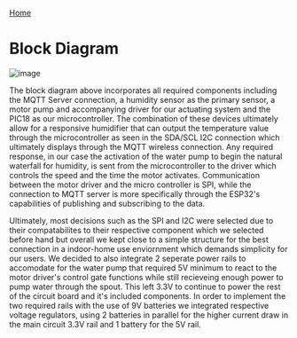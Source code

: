 [Home](/index.md)

# **Block Diagram**

![image](https://github.com/Team-309-Hydro-Pro/EGR314-Spring2024-Team309.github.io/assets/157083379/4210f1f2-115f-4add-82c6-c332f51b9360)



The block diagram above incorporates all required components including the MQTT Server connection, a humidity sensor as the primary sensor, a motor pump and accompanying driver for our actuating system and the PIC18 as our microcontroller. The combination of these devices ultimately allow for a responsive humidifier that can output the temperature value through the microcontroller as seen in the SDA/SCL I2C connection which ultimately displays through the MQTT wireless connection. Any required response, in our case the activation of the water pump to begin the natural waterfall for humidity, is sent from the microcontroller to the driver which controls the speed and the time the motor activates. Communication between the motor driver and the micro controller is SPI, while the connection to MQTT server is more specifically through the ESP32's capabilities of publishing and subscribing to the data.

Ultimately, most decisions such as the SPI and I2C were selected due to their compatabilites to their respective component which we selected before hand but overall we kept close to a simple structure for the best connection in a indoor-home use enviornment which demands simplicity for our users. We decided to also integrate 2 seperate power rails to accomodate for the water pump that required 5V minimum to react to the motor driver's control gate functions while still recieveing enough power to pump water through the spout.  This left 3.3V to continue to power the rest of the circuit board and it's included components. In order to implement the two required rails with the use of 9V batteries we integrated respective voltage regulators, using 2 batteries in parallel for the higher current draw in the main circuit 3.3V rail and 1 battery for the 5V rail.
